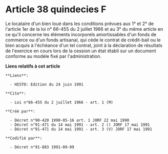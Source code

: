 # Article 38 quindecies F

Le locataire d'un bien loué dans les conditions prévues aux 1° et 2° de l'article 1er de la loi n° 66-455 du 2 juillet 1966
et au 3° du même article en ce qu'il concerne les éléments incorporels amortissables d'un fonds de commerce ou d'un fonds
artisanal, qui cède le contrat de crédit-bail ou le bien acquis à l'échéance d'un tel contrat, joint à la déclaration de
résultats de l'exercice en cours lors de la cession un état établi sur un document conforme au modèle fixé par
l'administration.

**Liens relatifs à cet article**

	**Liens**:

	  - HISTO: Edition du 24 juin 1991

	**Cite**:

	  - Loi n°66-455 du 2 juillet 1966 - art. 1 (M)

	**Créé par**:

	  - Décret n°90-420 1990-05-16 art. 1 JORF 22 mai 1990
	  - Décret n°91-471 du 14 mai 1991 - art. 2 () JORF 17 mai 1991
	  - Décret n°91-471 du 14 mai 1991 - art. 3 (V) JORF 17 mai 1991

	**Codifié par**:

	  - Décret n°91-883 1991-09-09
